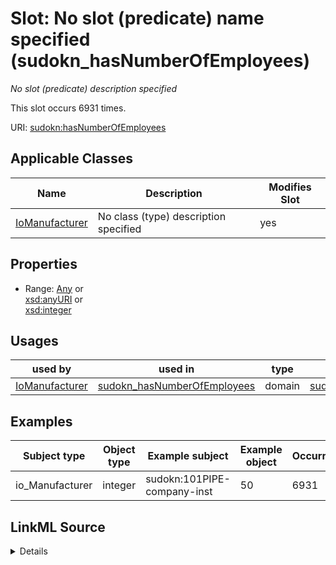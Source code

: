 

# Slot: No slot (predicate) name specified (sudokn_hasNumberOfEmployees)


_No slot (predicate) description specified_






This slot occurs 6931 times.


URI: [sudokn:hasNumberOfEmployees](http://asu.edu/semantics/SUDOKN/hasNumberOfEmployees)



<!-- no inheritance hierarchy -->





## Applicable Classes

| Name | Description | Modifies Slot |
| --- | --- | --- |
| [IoManufacturer](../classes/IoManufacturer.md) | No class (type) description specified |  yes  |







## Properties

* Range: [Any](../classes/Any.md)&nbsp;or&nbsp;<br />[xsd:anyURI](http://www.w3.org/2001/XMLSchema#anyURI)&nbsp;or&nbsp;<br />[xsd:integer](http://www.w3.org/2001/XMLSchema#integer)

## Usages

| used by | used in | type | used |
| ---  | --- | --- | --- |
| [IoManufacturer](../classes/IoManufacturer.md) | [sudokn_hasNumberOfEmployees](../slots/sudokn_hasNumberOfEmployees.md) | domain | [sudokn_hasNumberOfEmployees](../slots/sudokn_hasNumberOfEmployees.md) |







## Examples

| Subject type | Object type | Example subject | Example object | Occurrences |
| --- | --- | --- | --- | --- |
| io_Manufacturer | integer | sudokn:101PIPE-company-inst | 50 | 6931 |




## LinkML Source

<details>

```yaml
name: sudokn_hasNumberOfEmployees
annotations:
  count:
    tag: count
    value: 6931
description: No slot (predicate) description specified
title: No slot (predicate) name specified
examples:
- object:
    example_object: '50'
    example_object_type: integer
    example_predicate: sudokn:hasNumberOfEmployees
    example_subject: sudokn:101PIPE-company-inst
    example_subject_type: io_Manufacturer
from_schema: sudokn-kg
rank: 1000
domain: sudokn_hasNumberOfEmployees
slot_uri: sudokn:hasNumberOfEmployees
alias: sudokn_hasNumberOfEmployees
domain_of:
- io_Manufacturer
range: Any
any_of:
- range: uri
- range: integer

```
</details>